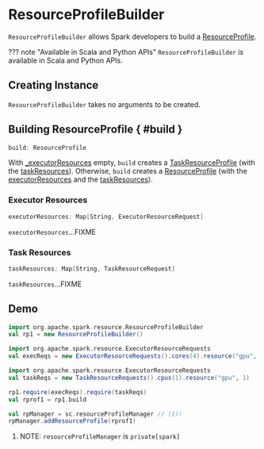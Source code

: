 # ResourceProfileBuilder

`ResourceProfileBuilder` allows Spark developers to build a [ResourceProfile](ResourceProfile.md).

??? note "Available in Scala and Python APIs"
    `ResourceProfileBuilder` is available in Scala and Python APIs.

## Creating Instance

`ResourceProfileBuilder` takes no arguments to be created.

## Building ResourceProfile { #build }

```scala
build: ResourceProfile
```

With [_executorResources](#_executorResources) empty, `build` creates a [TaskResourceProfile](TaskResourceProfile.md) (with the [taskResources](#taskResources)). Otherwise, `build` creates a [ResourceProfile](ResourceProfile.md) (with the [executorResources](#executorResources) and the [taskResources](#taskResources)).

### <span id="executorResources"> Executor Resources

```scala
executorResources: Map[String, ExecutorResourceRequest]
```

`executorResources`...FIXME

### <span id="taskResources"> Task Resources

```scala
taskResources: Map[String, TaskResourceRequest]
```

`taskResources`...FIXME

## Demo

```scala
import org.apache.spark.resource.ResourceProfileBuilder
val rp1 = new ResourceProfileBuilder()

import org.apache.spark.resource.ExecutorResourceRequests
val execReqs = new ExecutorResourceRequests().cores(4).resource("gpu", 4)

import org.apache.spark.resource.ExecutorResourceRequests
val taskReqs = new TaskResourceRequests().cpus(1).resource("gpu", 1)

rp1.require(execReqs).require(taskReqs)
val rprof1 = rp1.build
```

```scala
val rpManager = sc.resourceProfileManager // (1)!
rpManager.addResourceProfile(rprof1)
```

1. NOTE: `resourceProfileManager` is `private[spark]`

